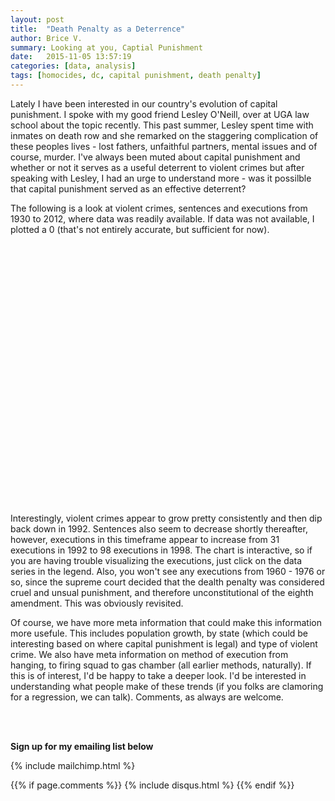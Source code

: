 ```yaml
---
layout: post
title:  "Death Penalty as a Deterrence"
author: Brice V.
summary: Looking at you, Captial Punishment
date:   2015-11-05 13:57:19
categories: [data, analysis]
tags: [homocides, dc, capital punishment, death penalty]
---
```


Lately I have been interested in our country's evolution of capital punishment. I spoke with my good friend Lesley O'Neill, over at UGA law school about the topic recently. This past summer, Lesley spent time with inmates on death row and she remarked on the staggering complication of these peoples lives - lost fathers, unfaithful partners, mental issues and of course, murder. I've always been muted about capital punishment and whether or not it serves as a useful deterrent to violent crimes but after speaking with Lesley, I had an urge to understand more - was it possilble that capital punishment served as an effective deterrent?

The following is a look at violent crimes, sentences and executions from 1930 to 2012, where data was readily available. If data was not available, I plotted a 0 (that's not entirely accurate, but sufficient for now). 

<script src="http://ajax.googleapis.com/ajax/libs/jquery/1.8.2/jquery.min.js">
</script>
<script src="http://code.highcharts.com/highcharts.js">
</script>
<script src="http://code.highcharts.com/modules/exporting.js">
</script>

<div id="container" style="min-width: 310px; height: 400px; margin: 0 auto">
</div>

<script type="text/javascript">

$(function () {
    $('#container').highcharts({
        chart: {
            zoomType: 'xy'
        },
        title: {
            text: 'Sentences vs. Executions vs. Violent Crimes'
        },
        subtitle: {
            text: 'Source: Bureau of Justice Statistics & FBI Violent Crime Report'
        },
        xAxis: [{
            categories: [1930, 1931, 1932, 1933, 1934, 1935, 1936, 1937,
                1938, 1939, 1940, 1941, 1942, 1943, 1944, 1945, 1946, 1947, 1948, 1949, 1950,
                1951, 1952, 1953, 1954, 1955, 1956, 1957, 1958, 1959, 1960, 1961, 1962, 1963,
                1964, 1965, 1966, 1967, 1968, 1969, 1970, 1971, 1972, 1973, 1974, 1975, 1976,
                1977, 1978, 1979, 1980, 1981, 1982, 1983, 1984, 1985, 1986, 1987, 1988, 1989,
                1990, 1991, 1992, 1993, 1994, 1995, 1996, 1997, 1998, 1999, 2000, 2001, 2002,
                2003, 2004, 2005, 2006, 2007, 2008, 2009, 2010, 2011, 2012],
            crosshair: true
        }],
        yAxis: [{ // Primary yAxis
            labels: {
                format: '{value}',
                style: {
                    color: Highcharts.getOptions().colors[1]
                }
            },
            title: {
                text: 'Prisoners',
                style: {
                    color: Highcharts.getOptions().colors[1]
                }
            }
        }, { // Secondary yAxis
            title: {
                text: '# Violent Crimes',
                style: {
                    color: Highcharts.getOptions().colors[0]
                }
            },
            labels: {
                format: '{value}',
                style: {
                    color: Highcharts.getOptions().colors[0]
                }
            },
            opposite: true
        }],
        tooltip: {
              formatter: function() {
                return Highcharts.numberFormat(this.y, 0, '.', ',')
              },
        },
        legend: {
            layout: 'vertical',
            align: 'left',
            x: 120,
            verticalAlign: 'top',
            y: 100,
            floating: true,
            backgroundColor: (Highcharts.theme && Highcharts.theme.legendBackgroundColor) || '#FFFFFF'
        },
        series: [{
            name: 'Violent Crimes',
            type: 'column',
            yAxis: 1,
            data: [0, 0, 0, 0, 0, 0, 0, 0, 0, 0, 0, 0, 0, 0, 0, 0, 0, 0, 0, 0, 0, 0, 0, 0, 0, 0, 0, 0, 0, 0, 526786, 527686, 548985, 577084, 675675, 775678, 860773,
                999954, 1190348, 1324155, 1478062, 1633127, 1670050, 1751624, 1949024,
                2078532, 2008038, 2058871, 2170713, 2415683, 2688573, 2723059, 2644286,
                2515738, 2546076, 2656524, 2978338, 2967998, 3132442, 3292074, 3640254,
                3823534, 3864548, 3852034, 3715340, 3597584, 3377080, 3272192, 3067774,
                2852088, 2850972, 2878960, 2847354, 2767352, 2720176, 2781490, 2870246,
                2845940, 2788922, 2651792, 2502496, 2412062, 2428928],
            tooltip: {
                valueSuffix: ' mm'
            }
        }, {
            name: 'Sentenced',
            type: 'spline',
            data: [0, 0, 0, 0, 0, 0, 0, 0, 0, 0, 0, 0, 0, 0, 0, 0, 0, 0,
                0, 0, 0, 0, 0, 131, 147, 125, 146, 151, 147, 164, 212, 257, 267, 297, 315,
                331, 406, 435, 517, 575, 631, 642, 334, 134, 244, 488, 420, 423, 482, 593,
                692, 860, 1066, 1209, 1420, 1575, 1800, 1967, 2117, 2243, 2346, 2465, 2580,
                2727, 2905, 3064, 3242, 3328, 3465, 3527, 3601, 3577, 3562, 3377, 3320, 3245,
                3228, 3215, 3210, 3173, 3139, 3065, 3011],
            tooltip: {
                valueSuffix: '°C'
            }
        }, {
            name: 'Executed',
            type: 'spline',
            data: [155, 153, 140, 160, 168, 199, 195, 147, 190, 160, 124,
                123, 147, 131, 120, 117, 131, 153, 119, 119, 82, 105, 83, 62, 81, 76, 65, 65,
                49, 49, 56, 42, 47, 21, 15, 7, 1, 2, 0, 0, 0, 0, 0, 0, 0, 0, 0, 1, 0, 2, 0, 1,
                2, 5, 21, 18, 18, 25, 11, 16, 23, 14, 31, 38, 31, 56, 45, 74, 68, 98, 85, 66,
                71, 65, 59, 60, 53, 42, 37, 52, 46, 43, 43],
            tooltip: {
                valueSuffix: '°C'
            }

        }]
    });
});
</script>
<br />

Interestingly, violent crimes appear to grow pretty consistently and then dip back down in 1992. Sentences also seem to decrease shortly thereafter, however, executions in this timeframe appear to increase from 31 executions in 1992 to 98 executions in 1998. The chart is interactive, so if you are having trouble visualizing the executions, just click on the data series in the legend. Also, you won't see any executions from 1960 - 1976 or so, since the supreme court decided that the dealth penalty was considered cruel and unsual punishment, and therefore unconstitutional of the eighth amendment. This was obviously revisited.

Of course, we have more meta information that could make this information more usefule. This includes population growth, by state (which could be interesting based on where capital punishment is legal) and type of violent crime. We also have meta information on method of execution from hanging, to firing squad to gas chamber (all earlier methods, naturally). If this is of interest, I'd be happy to take a deeper look. I'd be interested in understanding what people make of these trends (if you folks are clamoring for a regression, we can talk). Comments, as always are welcome.


<br />
<br />


**Sign up for my emailing list below**


{% include mailchimp.html %} 

{{% if page.comments %}}
  {% include disqus.html %} 
{{% endif %}}
